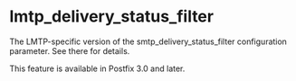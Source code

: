 # lmtp_delivery_status_filter 

 The LMTP-specific version of the smtp_delivery_status_filter
configuration parameter.  See there for details. 

 This feature is available in Postfix 3.0 and later. 


